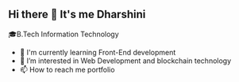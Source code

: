 ## Hi there 👋 It's me Dharshini

🎓B.Tech Information Technology
- 🌱 I'm currently learning Front-End development
- 👀 I’m interested in Web Development and blockchain technology
- 📫 How to reach me portfolio


<!---
Dharshini03s/Dharshini03s is a ✨ special ✨ repository because its `README.md` (this file) appears on your GitHub profile.
You can click the Preview link to take a look at your changes.
--->
